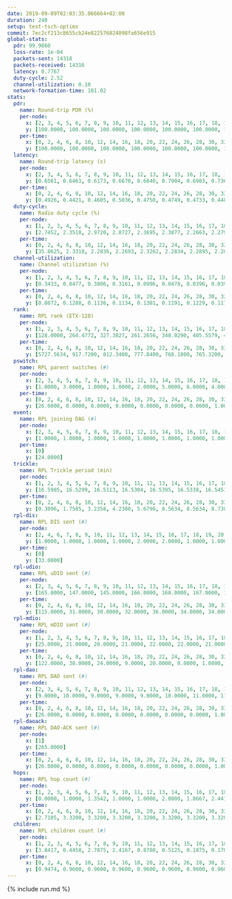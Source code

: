```yaml
---
date: 2019-09-09T02:03:35.066664+02:00
duration: 240
setup: test-tsch-optims
commit: 7ec2cf213c8655cb24e822576824098fa656e915
global-stats:
  pdr: 99.9860
  loss-rate: 1e-04
  packets-sent: 14318
  packets-received: 14316
  latency: 0.7767
  duty-cycle: 2.52
  channel-utilization: 0.10
  network-formation-time: 101.02
stats:
  pdr:
    name: Round-trip PDR (%)
    per-node:
      x: [2, 3, 4, 5, 6, 7, 8, 9, 10, 11, 12, 13, 14, 15, 16, 17, 18, 19, 20, 21, 22, 23, 24, 25]
      y: [100.0000, 100.0000, 100.0000, 100.0000, 100.0000, 100.0000, 100.0000, 100.0000, 100.0000, 100.0000, 100.0000, 100.0000, 100.0000, 100.0000, 100.0000, 100.0000, 100.0000, 100.0000, 100.0000, 99.8282, 99.8369, 100.0000, 100.0000, 100.0000]
    per-time:
      x: [0, 2, 4, 6, 8, 10, 12, 14, 16, 18, 20, 22, 24, 26, 28, 30, 32, 34, 36, 38, 40, 42, 44, 46, 48, 50, 52, 54, 56, 58, 60, 62, 64, 66, 68, 70, 72, 74, 76, 78, 80, 82, 84, 86, 88, 90, 92, 94, 96, 98, 100, 102, 104, 106, 108, 110, 112, 114, 116, 118, 120, 122, 124, 126, 128, 130, 132, 134, 136, 138, 140, 142, 144, 146, 148, 150, 152, 154, 156, 158, 160, 162, 164, 166, 168, 170, 172, 174, 176, 178, 180, 182, 184, 186, 188, 190, 192, 194, 196, 198, 200, 202, 204, 206, 208, 210, 212, 214, 216, 218, 220, 222, 224, 226, 228, 230, 232, 234, 236, 238, 240]
      y: [100.0000, 100.0000, 100.0000, 100.0000, 100.0000, 100.0000, 100.0000, 100.0000, 100.0000, 100.0000, 99.1597, 100.0000, 100.0000, 100.0000, 100.0000, 100.0000, 100.0000, 100.0000, 100.0000, 100.0000, 100.0000, 100.0000, 100.0000, 100.0000, 100.0000, 100.0000, 100.0000, 100.0000, 100.0000, 100.0000, 100.0000, 100.0000, 100.0000, 100.0000, 100.0000, 100.0000, 100.0000, 100.0000, 100.0000, 100.0000, 100.0000, 100.0000, 100.0000, 99.1667, 100.0000, 100.0000, 100.0000, 100.0000, 100.0000, 100.0000, 100.0000, 100.0000, 100.0000, 100.0000, 100.0000, 100.0000, 100.0000, 100.0000, 100.0000, 100.0000, 100.0000, 100.0000, 100.0000, 100.0000, 100.0000, 100.0000, 100.0000, 100.0000, 100.0000, 100.0000, 100.0000, 100.0000, 100.0000, 100.0000, 100.0000, 100.0000, 100.0000, 100.0000, 100.0000, 100.0000, 100.0000, 100.0000, 100.0000, 100.0000, 100.0000, 100.0000, 100.0000, 100.0000, 100.0000, 100.0000, 100.0000, 100.0000, 100.0000, 100.0000, 100.0000, 100.0000, 100.0000, 100.0000, 100.0000, 100.0000, 100.0000, 100.0000, 100.0000, 100.0000, 100.0000, 100.0000, 100.0000, 100.0000, 100.0000, 100.0000, 100.0000, 100.0000, 100.0000, 100.0000, 100.0000, 100.0000, 100.0000, 100.0000, 100.0000, 100.0000, null]
  latency:
    name: Round-trip latency (s)
    per-node:
      x: [2, 3, 4, 5, 6, 7, 8, 9, 10, 11, 12, 13, 14, 15, 16, 17, 18, 19, 20, 21, 22, 23, 24, 25]
      y: [0.6561, 0.6463, 0.6173, 0.6670, 0.6840, 0.7904, 0.6983, 0.7365, 0.6090, 0.7068, 0.7397, 0.7418, 0.7489, 0.7448, 0.8186, 0.7376, 0.8230, 0.8347, 0.8537, 0.9426, 0.8946, 1.0205, 1.0251, 0.8991]
    per-time:
      x: [0, 2, 4, 6, 8, 10, 12, 14, 16, 18, 20, 22, 24, 26, 28, 30, 32, 34, 36, 38, 40, 42, 44, 46, 48, 50, 52, 54, 56, 58, 60, 62, 64, 66, 68, 70, 72, 74, 76, 78, 80, 82, 84, 86, 88, 90, 92, 94, 96, 98, 100, 102, 104, 106, 108, 110, 112, 114, 116, 118, 120, 122, 124, 126, 128, 130, 132, 134, 136, 138, 140, 142, 144, 146, 148, 150, 152, 154, 156, 158, 160, 162, 164, 166, 168, 170, 172, 174, 176, 178, 180, 182, 184, 186, 188, 190, 192, 194, 196, 198, 200, 202, 204, 206, 208, 210, 212, 214, 216, 218, 220, 222, 224, 226, 228, 230, 232, 234, 236, 238, 240]
      y: [0.4926, 0.4421, 0.4605, 0.5036, 0.4750, 0.4749, 0.4733, 0.4485, 0.4509, 0.4472, 0.4891, 0.4991, 0.4716, 0.4782, 0.4802, 0.4419, 0.4389, 0.4429, 0.4373, 0.4673, 0.4810, 0.4664, 0.4216, 0.4329, 0.4420, 0.4624, 0.4578, 0.4556, 0.4171, 0.4063, 0.4111, 0.4147, 0.3962, 0.4313, 0.4073, 0.4269, 0.4238, 0.4172, 0.4069, 0.3988, 0.3716, 0.4097, 0.4248, 0.4019, 0.3846, 0.3597, 0.3421, 0.4811, 0.3607, 0.3445, 0.3798, 0.3518, 0.4102, 0.4934, 0.4903, 0.4015, 0.3471, 0.3325, 0.3536, 0.6335, 0.7159, 0.4950, 0.5128, 0.3698, 0.3930, 0.8618, 1.2005, 0.8975, 0.6857, 0.5652, 0.5084, 0.8659, 1.2913, 1.2993, 1.1332, 0.8162, 0.5604, 0.9445, 1.3005, 1.2620, 1.2984, 1.2896, 0.9764, 1.0365, 1.2967, 1.3098, 1.3086, 1.3243, 1.3011, 1.2852, 1.2570, 1.2904, 1.2893, 1.2886, 1.2810, 1.2816, 1.2858, 1.2780, 1.2903, 1.2647, 1.2765, 1.2794, 1.2778, 1.2792, 1.2872, 1.3097, 1.2826, 1.2919, 1.2863, 1.2605, 1.2893, 1.2682, 1.2728, 1.2748, 1.2883, 1.2819, 1.2877, 1.2760, 1.3206, 1.2596, null]
  duty-cycle:
    name: Radio duty cycle (%)
    per-node:
      x: [1, 2, 3, 4, 5, 6, 7, 8, 9, 10, 11, 12, 13, 14, 15, 16, 17, 18, 19, 20, 21, 22, 23, 24, 25]
      y: [2.7452, 2.3518, 2.9720, 2.8727, 2.3695, 2.3877, 2.2663, 2.2791, 2.3292, 2.4735, 2.3653, 2.3128, 2.5018, 2.5626, 2.8667, 2.4625, 2.4717, 2.5807, 2.5844, 2.4832, 2.4996, 2.4859, 2.6002, 2.5136, 2.5612]
    per-time:
      x: [0, 2, 4, 6, 8, 10, 12, 14, 16, 18, 20, 22, 24, 26, 28, 30, 32, 34, 36, 38, 40, 42, 44, 46, 48, 50, 52, 54, 56, 58, 60, 62, 64, 66, 68, 70, 72, 74, 76, 78, 80, 82, 84, 86, 88, 90, 92, 94, 96, 98, 100, 102, 104, 106, 108, 110, 112, 114, 116, 118, 120, 122, 124, 126, 128, 130, 132, 134, 136, 138, 140, 142, 144, 146, 148, 150, 152, 154, 156, 158, 160, 162, 164, 166, 168, 170, 172, 174, 176, 178, 180, 182, 184, 186, 188, 190, 192, 194, 196, 198, 200, 202, 204, 206, 208, 210, 212, 214, 216, 218, 220, 222, 224, 226, 228, 230, 232, 234, 236, 238]
      y: [35.8625, 2.3318, 2.2836, 2.2693, 2.3262, 2.2834, 2.2895, 2.2806, 2.2960, 2.2449, 2.2481, 2.3135, 2.2870, 2.2714, 2.3322, 2.2931, 2.2607, 2.2586, 2.2546, 2.2670, 2.2740, 2.2723, 2.2828, 2.2403, 2.2665, 2.2616, 2.2851, 2.2771, 2.2702, 2.2851, 2.2359, 2.2618, 2.2609, 2.2610, 2.2867, 2.2583, 2.2595, 2.2544, 2.2600, 2.2664, 2.2596, 2.2810, 2.2754, 2.3172, 2.2750, 2.2659, 2.2181, 2.2242, 2.2498, 2.2139, 2.2101, 2.2313, 2.2068, 2.2048, 2.2061, 2.2272, 2.1812, 2.2218, 2.2038, 2.2079, 2.2035, 2.1980, 2.2066, 2.2115, 2.1948, 2.2132, 2.2095, 2.2062, 2.2185, 2.1927, 2.1813, 2.2232, 2.1995, 2.2078, 2.2130, 2.2042, 2.2109, 2.2122, 2.2028, 2.2092, 2.1885, 2.2132, 2.2089, 2.2090, 2.2210, 2.2245, 2.2309, 2.2259, 2.2202, 2.2264, 2.2242, 2.1947, 2.2130, 2.2276, 2.2065, 2.2128, 2.2100, 2.2041, 2.2049, 2.2066, 2.2028, 2.2025, 2.2216, 2.2123, 2.2131, 2.2181, 2.2329, 2.2028, 2.2223, 2.2151, 2.2071, 2.2102, 2.2011, 2.2167, 2.2055, 2.2109, 2.2065, 2.2209, 2.2185, 2.2303]
  channel-utilization:
    name: Channel utilization (%)
    per-node:
      x: [1, 2, 3, 4, 5, 6, 7, 8, 9, 10, 11, 12, 13, 14, 15, 16, 17, 18, 19, 20, 21, 22, 23, 24, 25]
      y: [0.3433, 0.0477, 0.3806, 0.3161, 0.0996, 0.0478, 0.0396, 0.0398, 0.0313, 0.1442, 0.0347, 0.0601, 0.0412, 0.0400, 0.2853, 0.0938, 0.0586, 0.1134, 0.0490, 0.0462, 0.0435, 0.0437, 0.0322, 0.0313, 0.0320]
    per-time:
      x: [0, 2, 4, 6, 8, 10, 12, 14, 16, 18, 20, 22, 24, 26, 28, 30, 32, 34, 36, 38, 40, 42, 44, 46, 48, 50, 52, 54, 56, 58, 60, 62, 64, 66, 68, 70, 72, 74, 76, 78, 80, 82, 84, 86, 88, 90, 92, 94, 96, 98, 100, 102, 104, 106, 108, 110, 112, 114, 116, 118, 120, 122, 124, 126, 128, 130, 132, 134, 136, 138, 140, 142, 144, 146, 148, 150, 152, 154, 156, 158, 160, 162, 164, 166, 168, 170, 172, 174, 176, 178, 180, 182, 184, 186, 188, 190, 192, 194, 196, 198, 200, 202, 204, 206, 208, 210, 212, 214, 216, 218, 220, 222, 224, 226, 228, 230, 232, 234, 236, 238]
      y: [0.0872, 0.1288, 0.1136, 0.1134, 0.1301, 0.1191, 0.1229, 0.1178, 0.1204, 0.1085, 0.1097, 0.1269, 0.1210, 0.1148, 0.1322, 0.1202, 0.1089, 0.1074, 0.1077, 0.1116, 0.1127, 0.1131, 0.1165, 0.1040, 0.1086, 0.1078, 0.1157, 0.1127, 0.1122, 0.1162, 0.1030, 0.1083, 0.1069, 0.1084, 0.1178, 0.1078, 0.1088, 0.1072, 0.1090, 0.1105, 0.1068, 0.1141, 0.1122, 0.1264, 0.1122, 0.1116, 0.0942, 0.0975, 0.1041, 0.0932, 0.0924, 0.0982, 0.0883, 0.0920, 0.0914, 0.0992, 0.0821, 0.0968, 0.0894, 0.0898, 0.0880, 0.0876, 0.0914, 0.0901, 0.0874, 0.0912, 0.0900, 0.0885, 0.0937, 0.0852, 0.0808, 0.0959, 0.0875, 0.0900, 0.0923, 0.0893, 0.0907, 0.0900, 0.0878, 0.0905, 0.0851, 0.0924, 0.0915, 0.0908, 0.0953, 0.0970, 0.0961, 0.0965, 0.0925, 0.0967, 0.0953, 0.0859, 0.0909, 0.0962, 0.0901, 0.0891, 0.0908, 0.0894, 0.0895, 0.0903, 0.0888, 0.0882, 0.0937, 0.0900, 0.0908, 0.0929, 0.0981, 0.0886, 0.0961, 0.0884, 0.0889, 0.0887, 0.0874, 0.0917, 0.0909, 0.0891, 0.0893, 0.0928, 0.0931, 0.0975]
  rank:
    name: RPL rank (ETX-128)
    per-node:
      x: [1, 2, 3, 4, 5, 6, 7, 8, 9, 10, 11, 12, 13, 14, 15, 16, 17, 18, 19, 20, 21, 22, 23, 24, 25]
      y: [128.0000, 264.4772, 327.3827, 261.2656, 340.0290, 405.5579, 481.9102, 543.3049, 612.1270, 438.8636, 599.2623, 527.0980, 878.1911, 883.1025, 539.2963, 678.5731, 576.9917, 972.1120, 715.9174, 1077.4257, 826.1423, 1098.7218, 926.4675, 910.7796, 878.3852]
    per-time:
      x: [0, 2, 4, 6, 8, 10, 12, 14, 16, 18, 20, 22, 24, 26, 28, 30, 32, 34, 36, 38, 40, 42, 44, 46, 48, 50, 52, 54, 56, 58, 60, 62, 64, 66, 68, 70, 72, 74, 76, 78, 80, 82, 84, 86, 88, 90, 92, 94, 96, 98, 100, 102, 104, 106, 108, 110, 112, 114, 116, 118, 120, 122, 124, 126, 128, 130, 132, 134, 136, 138, 140, 142, 144, 146, 148, 150, 152, 154, 156, 158, 160, 162, 164, 166, 168, 170, 172, 174, 176, 178, 180, 182, 184, 186, 188, 190, 192, 194, 196, 198, 200, 202, 204, 206, 208, 210, 212, 214, 216, 218, 220, 222, 224, 226, 228, 230, 232, 234, 236, 238]
      y: [5727.5634, 917.7200, 812.3400, 777.8400, 768.1800, 765.3200, 757.0400, 763.1961, 740.0980, 729.9412, 750.4074, 729.7059, 720.3333, 723.1569, 718.6800, 700.3333, 671.0385, 654.8400, 649.1600, 648.4423, 631.6800, 634.8039, 625.0980, 627.5400, 606.3800, 590.7059, 590.0000, 594.2000, 599.1600, 621.9811, 613.2600, 618.2400, 647.5294, 638.2745, 634.9615, 621.0600, 623.2800, 615.8824, 612.4000, 619.7451, 624.6731, 586.0200, 583.1569, 640.4400, 646.1800, 626.3137, 624.7885, 625.2941, 635.4821, 627.1765, 619.2941, 607.1569, 612.3529, 617.5294, 624.7451, 613.4118, 610.1154, 586.2885, 552.1852, 532.5000, 520.8824, 517.4600, 519.1961, 514.3462, 505.1765, 496.0980, 492.0800, 492.1400, 505.6471, 490.5600, 479.4314, 483.9400, 480.5200, 482.0800, 500.1569, 491.7000, 494.6200, 510.4706, 514.4400, 517.0385, 511.9412, 509.4000, 519.4314, 510.6000, 536.7273, 516.8431, 514.9800, 507.8627, 508.6200, 521.1273, 496.1000, 494.0784, 494.4706, 489.4600, 489.3600, 496.0400, 498.7000, 488.6600, 489.6600, 500.8000, 501.8431, 495.2000, 499.0600, 510.4000, 506.8600, 510.6000, 505.6863, 506.0400, 513.5490, 522.8000, 509.4314, 504.8400, 507.9200, 501.9804, 505.8600, 502.1400, 501.7400, 503.4118, 497.2200, 505.5686]
  pswitch:
    name: RPL parent switches (#)
    per-node:
      x: [2, 3, 4, 5, 6, 7, 8, 9, 10, 11, 12, 13, 14, 15, 16, 17, 18, 19, 20, 21, 22, 23, 24, 25]
      y: [1.0000, 3.0000, 1.0000, 1.0000, 2.0000, 5.0000, 6.0000, 4.0000, 2.0000, 4.0000, 5.0000, 6.0000, 4.0000, 3.0000, 13.0000, 1.0000, 10.0000, 3.0000, 9.0000, 7.0000, 8.0000, 7.0000, 6.0000, 5.0000]
    per-time:
      x: [0, 2, 4, 6, 8, 10, 12, 14, 16, 18, 20, 22, 24, 26, 28, 30, 32, 34, 36, 38, 40, 42, 44, 46, 48, 50, 52, 54, 56, 58, 60, 62, 64, 66, 68, 70, 72, 74, 76, 78, 80, 82, 84, 86, 88, 90, 92, 94, 96, 98, 100, 102, 104, 106, 108, 110, 112, 114, 116, 118, 120, 122, 124, 126, 128, 130, 132, 134, 136, 138, 140, 142, 144, 146, 148, 150, 152, 154, 156, 158, 160, 162, 164, 166, 168, 170, 172, 174, 176, 178, 180, 182, 184, 186, 188, 190, 192, 194, 196, 198, 200, 202, 204, 206, 208, 210, 212, 214, 216, 218, 220, 222, 224, 226, 228, 230, 232, 234, 236, 238]
      y: [26.0000, 0.0000, 0.0000, 0.0000, 0.0000, 0.0000, 0.0000, 1.0000, 1.0000, 1.0000, 4.0000, 1.0000, 1.0000, 1.0000, 0.0000, 1.0000, 2.0000, 0.0000, 0.0000, 2.0000, 0.0000, 1.0000, 1.0000, 0.0000, 0.0000, 1.0000, 0.0000, 0.0000, 0.0000, 3.0000, 0.0000, 0.0000, 1.0000, 1.0000, 2.0000, 0.0000, 0.0000, 1.0000, 0.0000, 1.0000, 2.0000, 0.0000, 1.0000, 0.0000, 0.0000, 1.0000, 2.0000, 1.0000, 6.0000, 1.0000, 1.0000, 1.0000, 1.0000, 1.0000, 1.0000, 1.0000, 2.0000, 2.0000, 4.0000, 0.0000, 1.0000, 0.0000, 1.0000, 2.0000, 1.0000, 1.0000, 0.0000, 0.0000, 1.0000, 0.0000, 1.0000, 0.0000, 0.0000, 0.0000, 1.0000, 0.0000, 0.0000, 1.0000, 0.0000, 2.0000, 1.0000, 0.0000, 1.0000, 0.0000, 5.0000, 1.0000, 0.0000, 1.0000, 0.0000, 5.0000, 0.0000, 1.0000, 1.0000, 0.0000, 0.0000, 0.0000, 0.0000, 0.0000, 0.0000, 0.0000, 1.0000, 0.0000, 0.0000, 0.0000, 0.0000, 0.0000, 1.0000, 0.0000, 1.0000, 0.0000, 1.0000, 0.0000, 0.0000, 1.0000, 0.0000, 0.0000, 0.0000, 1.0000, 0.0000, 1.0000]
  event:
    name: RPL joining DAG (#)
    per-node:
      x: [2, 3, 4, 5, 6, 7, 8, 9, 10, 11, 12, 13, 14, 15, 16, 17, 18, 19, 20, 21, 22, 23, 24, 25]
      y: [1.0000, 1.0000, 1.0000, 1.0000, 1.0000, 1.0000, 1.0000, 1.0000, 1.0000, 1.0000, 1.0000, 1.0000, 1.0000, 1.0000, 1.0000, 1.0000, 1.0000, 1.0000, 1.0000, 1.0000, 1.0000, 1.0000, 1.0000, 1.0000]
    per-time:
      x: [0]
      y: [24.0000]
  trickle:
    name: RPL Trickle period (min)
    per-node:
      x: [1, 2, 3, 4, 5, 6, 7, 8, 9, 10, 11, 12, 13, 14, 15, 16, 17, 18, 19, 20, 21, 22, 23, 24, 25]
      y: [16.5985, 16.5299, 16.5113, 16.5304, 16.5395, 16.5338, 16.5453, 16.5425, 16.5345, 16.5270, 16.5368, 15.6737, 16.5422, 16.5345, 16.5306, 16.3959, 16.5228, 16.4700, 16.5806, 16.5359, 16.5952, 16.5321, 16.5586, 16.5916, 16.2752]
    per-time:
      x: [0, 2, 4, 6, 8, 10, 12, 14, 16, 18, 20, 22, 24, 26, 28, 30, 32, 34, 36, 38, 40, 42, 44, 46, 48, 50, 52, 54, 56, 58, 60, 62, 64, 66, 68, 70, 72, 74, 76, 78, 80, 82, 84, 86, 88, 90, 92, 94, 96, 98, 100, 102, 104, 106, 108, 110, 112, 114, 116, 118, 120, 122, 124, 126, 128, 130, 132, 134, 136, 138, 140, 142, 144, 146, 148, 150, 152, 154, 156, 158, 160, 162, 164, 166, 168, 170, 172, 174, 176, 178, 180, 182, 184, 186, 188, 190, 192, 194, 196, 198, 200, 202, 204, 206, 208, 210, 212, 214, 216, 218, 220, 222, 224, 226, 228, 230, 232, 234, 236, 238]
      y: [0.3096, 1.7585, 3.2358, 4.2380, 5.6798, 8.5634, 8.5634, 8.7381, 8.7381, 16.7909, 16.8303, 16.6517, 16.8766, 16.9623, 16.9520, 17.1336, 17.1402, 17.1267, 17.1267, 17.3082, 17.4763, 17.4763, 17.4763, 17.4763, 17.4763, 17.4763, 17.4763, 17.4763, 17.4763, 17.4763, 17.4763, 17.4763, 17.4763, 17.4763, 17.4763, 17.4763, 17.4763, 17.4763, 17.4763, 17.4763, 17.4763, 17.4763, 17.4763, 17.4763, 17.4763, 17.4763, 17.4763, 17.4763, 17.4763, 17.4763, 17.4763, 17.4763, 17.4763, 17.4763, 17.4763, 17.4763, 17.4763, 17.4763, 17.4763, 17.4763, 17.4763, 17.4763, 17.4763, 17.4763, 17.4763, 17.4763, 17.4763, 17.4763, 17.4763, 17.4763, 17.4763, 17.4763, 17.4763, 17.4763, 17.4763, 17.4763, 17.4763, 17.4763, 17.4763, 17.4763, 17.4763, 17.4763, 17.4763, 17.4763, 17.4763, 17.4763, 17.4763, 17.4763, 17.4763, 17.4763, 17.4763, 17.4763, 17.4763, 17.4763, 17.4763, 17.4763, 17.4763, 17.4763, 17.4763, 17.4763, 17.4763, 17.4763, 17.4763, 17.4763, 17.4763, 17.4763, 17.4763, 17.4763, 17.4763, 17.4763, 17.4763, 17.4763, 17.4763, 17.4763, 17.4763, 17.4763, 17.4763, 17.4763, 17.4763, 17.4763]
  rpl-dis:
    name: RPL DIS sent (#)
    per-node:
      x: [2, 4, 6, 7, 8, 9, 10, 11, 12, 13, 14, 15, 16, 17, 18, 19, 20, 21, 22, 23, 24, 25]
      y: [1.0000, 1.0000, 1.0000, 1.0000, 2.0000, 2.0000, 1.0000, 1.0000, 1.0000, 2.0000, 2.0000, 1.0000, 1.0000, 1.0000, 3.0000, 2.0000, 1.0000, 2.0000, 1.0000, 3.0000, 1.0000, 2.0000]
    per-time:
      x: [0]
      y: [33.0000]
  rpl-udio:
    name: RPL uDIO sent (#)
    per-node:
      x: [2, 3, 4, 5, 6, 7, 8, 9, 10, 11, 12, 13, 14, 15, 16, 17, 18, 19, 20, 21, 22, 23, 24, 25]
      y: [165.0000, 147.0000, 145.0000, 166.0000, 168.0000, 167.0000, 169.0000, 166.0000, 123.0000, 164.0000, 175.0000, 169.0000, 172.0000, 148.0000, 165.0000, 176.0000, 161.0000, 167.0000, 169.0000, 169.0000, 173.0000, 167.0000, 164.0000, 165.0000]
    per-time:
      x: [0, 2, 4, 6, 8, 10, 12, 14, 16, 18, 20, 22, 24, 26, 28, 30, 32, 34, 36, 38, 40, 42, 44, 46, 48, 50, 52, 54, 56, 58, 60, 62, 64, 66, 68, 70, 72, 74, 76, 78, 80, 82, 84, 86, 88, 90, 92, 94, 96, 98, 100, 102, 104, 106, 108, 110, 112, 114, 116, 118, 120, 122, 124, 126, 128, 130, 132, 134, 136, 138, 140, 142, 144, 146, 148, 150, 152, 154, 156, 158, 160, 162, 164, 166, 168, 170, 172, 174, 176, 178, 180, 182, 184, 186, 188, 190, 192, 194, 196, 198, 200, 202, 204, 206, 208, 210, 212, 214, 216, 218, 220, 222, 224, 226, 228, 230, 232, 234, 236, 238, 240]
      y: [115.0000, 31.0000, 30.0000, 32.0000, 36.0000, 34.0000, 34.0000, 32.0000, 32.0000, 33.0000, 39.0000, 29.0000, 32.0000, 30.0000, 32.0000, 37.0000, 31.0000, 31.0000, 35.0000, 29.0000, 30.0000, 32.0000, 34.0000, 36.0000, 32.0000, 30.0000, 33.0000, 34.0000, 32.0000, 34.0000, 32.0000, 32.0000, 34.0000, 32.0000, 34.0000, 30.0000, 31.0000, 32.0000, 30.0000, 33.0000, 29.0000, 30.0000, 32.0000, 33.0000, 34.0000, 33.0000, 31.0000, 36.0000, 29.0000, 28.0000, 35.0000, 31.0000, 28.0000, 33.0000, 31.0000, 35.0000, 31.0000, 33.0000, 31.0000, 36.0000, 29.0000, 32.0000, 33.0000, 34.0000, 28.0000, 31.0000, 29.0000, 32.0000, 33.0000, 32.0000, 36.0000, 27.0000, 30.0000, 27.0000, 35.0000, 31.0000, 28.0000, 33.0000, 34.0000, 31.0000, 37.0000, 28.0000, 33.0000, 34.0000, 34.0000, 33.0000, 31.0000, 32.0000, 31.0000, 27.0000, 35.0000, 32.0000, 31.0000, 33.0000, 36.0000, 28.0000, 28.0000, 31.0000, 34.0000, 30.0000, 32.0000, 36.0000, 28.0000, 30.0000, 26.0000, 27.0000, 38.0000, 34.0000, 30.0000, 32.0000, 30.0000, 30.0000, 37.0000, 30.0000, 40.0000, 34.0000, 30.0000, 31.0000, 29.0000, 28.0000, 5.0000]
  rpl-mdio:
    name: RPL mDIO sent (#)
    per-node:
      x: [1, 2, 3, 4, 5, 6, 7, 8, 9, 10, 11, 12, 13, 14, 15, 16, 17, 18, 19, 20, 21, 22, 23, 24, 25]
      y: [25.0000, 21.0000, 20.0000, 21.0000, 22.0000, 22.0000, 21.0000, 22.0000, 21.0000, 21.0000, 20.0000, 30.0000, 20.0000, 20.0000, 24.0000, 26.0000, 21.0000, 24.0000, 21.0000, 22.0000, 22.0000, 22.0000, 20.0000, 21.0000, 26.0000]
    per-time:
      x: [0, 2, 4, 6, 8, 10, 12, 14, 16, 18, 20, 22, 24, 26, 28, 30, 32, 34, 36, 38, 40, 42, 44, 46, 48, 50, 52, 54, 56, 58, 60, 62, 64, 66, 68, 70, 72, 74, 76, 78, 80, 82, 84, 86, 88, 90, 92, 94, 96, 98, 100, 102, 104, 106, 108, 110, 112, 114, 116, 118, 120, 122, 124, 126, 128, 130, 132, 134, 136, 138, 140, 142, 144, 146, 148, 150, 152, 154, 156, 158, 160, 162, 164, 166, 168, 170, 172, 174, 176, 178, 180, 182, 184, 186, 188, 190, 192, 194, 196, 198, 200, 202, 204, 206, 208, 210, 212, 214, 216, 218, 220, 222, 224, 226, 228, 230, 232, 234, 236, 238, 240]
      y: [122.0000, 38.0000, 24.0000, 9.0000, 20.0000, 0.0000, 1.0000, 10.0000, 12.0000, 2.0000, 3.0000, 4.0000, 1.0000, 3.0000, 7.0000, 4.0000, 4.0000, 6.0000, 1.0000, 1.0000, 0.0000, 0.0000, 2.0000, 4.0000, 9.0000, 6.0000, 4.0000, 0.0000, 0.0000, 0.0000, 0.0000, 8.0000, 4.0000, 3.0000, 7.0000, 3.0000, 0.0000, 0.0000, 0.0000, 2.0000, 6.0000, 7.0000, 5.0000, 3.0000, 1.0000, 1.0000, 0.0000, 0.0000, 7.0000, 1.0000, 6.0000, 5.0000, 5.0000, 1.0000, 0.0000, 0.0000, 0.0000, 5.0000, 6.0000, 7.0000, 5.0000, 2.0000, 0.0000, 0.0000, 0.0000, 0.0000, 4.0000, 6.0000, 5.0000, 6.0000, 4.0000, 0.0000, 0.0000, 0.0000, 0.0000, 5.0000, 8.0000, 7.0000, 3.0000, 2.0000, 0.0000, 0.0000, 0.0000, 4.0000, 5.0000, 6.0000, 6.0000, 3.0000, 1.0000, 0.0000, 0.0000, 0.0000, 1.0000, 6.0000, 6.0000, 10.0000, 1.0000, 1.0000, 0.0000, 0.0000, 0.0000, 6.0000, 9.0000, 2.0000, 5.0000, 3.0000, 0.0000, 0.0000, 0.0000, 5.0000, 7.0000, 1.0000, 6.0000, 3.0000, 3.0000, 0.0000, 0.0000, 0.0000, 3.0000, 2.0000, 3.0000]
  rpl-dao:
    name: RPL DAO sent (#)
    per-node:
      x: [2, 3, 4, 5, 6, 7, 8, 9, 10, 11, 12, 13, 14, 15, 16, 17, 18, 19, 20, 21, 22, 23, 24, 25]
      y: [9.0000, 10.0000, 9.0000, 9.0000, 9.0000, 10.0000, 11.0000, 11.0000, 10.0000, 10.0000, 11.0000, 13.0000, 10.0000, 10.0000, 16.0000, 9.0000, 15.0000, 10.0000, 12.0000, 14.0000, 12.0000, 12.0000, 12.0000, 12.0000]
    per-time:
      x: [0, 2, 4, 6, 8, 10, 12, 14, 16, 18, 20, 22, 24, 26, 28, 30, 32, 34, 36, 38, 40, 42, 44, 46, 48, 50, 52, 54, 56, 58, 60, 62, 64, 66, 68, 70, 72, 74, 76, 78, 80, 82, 84, 86, 88, 90, 92, 94, 96, 98, 100, 102, 104, 106, 108, 110, 112, 114, 116, 118, 120, 122, 124, 126, 128, 130, 132, 134, 136, 138, 140, 142, 144, 146, 148, 150, 152, 154, 156, 158, 160, 162, 164, 166, 168, 170, 172, 174, 176, 178, 180, 182, 184, 186, 188, 190, 192, 194, 196, 198, 200, 202, 204, 206, 208, 210, 212, 214, 216, 218, 220, 222, 224, 226, 228, 230, 232, 234, 236, 238, 240]
      y: [26.0000, 0.0000, 0.0000, 0.0000, 0.0000, 0.0000, 0.0000, 1.0000, 1.0000, 1.0000, 4.0000, 1.0000, 1.0000, 1.0000, 15.0000, 2.0000, 2.0000, 0.0000, 0.0000, 2.0000, 0.0000, 2.0000, 1.0000, 0.0000, 2.0000, 2.0000, 1.0000, 0.0000, 10.0000, 6.0000, 1.0000, 0.0000, 1.0000, 2.0000, 2.0000, 0.0000, 2.0000, 1.0000, 1.0000, 2.0000, 3.0000, 0.0000, 4.0000, 7.0000, 1.0000, 1.0000, 3.0000, 2.0000, 7.0000, 1.0000, 2.0000, 1.0000, 2.0000, 1.0000, 1.0000, 2.0000, 5.0000, 5.0000, 6.0000, 1.0000, 2.0000, 0.0000, 4.0000, 3.0000, 1.0000, 1.0000, 1.0000, 1.0000, 2.0000, 1.0000, 2.0000, 6.0000, 2.0000, 0.0000, 2.0000, 1.0000, 2.0000, 4.0000, 1.0000, 2.0000, 2.0000, 0.0000, 3.0000, 1.0000, 5.0000, 6.0000, 0.0000, 2.0000, 1.0000, 5.0000, 0.0000, 3.0000, 2.0000, 0.0000, 1.0000, 0.0000, 2.0000, 0.0000, 1.0000, 7.0000, 1.0000, 1.0000, 1.0000, 4.0000, 1.0000, 3.0000, 3.0000, 0.0000, 1.0000, 1.0000, 2.0000, 0.0000, 1.0000, 7.0000, 1.0000, 1.0000, 1.0000, 4.0000, 2.0000, 4.0000, 0.0000]
  rpl-daoack:
    name: RPL DAO-ACK sent (#)
    per-node:
      x: [1]
      y: [265.0000]
    per-time:
      x: [0, 2, 4, 6, 8, 10, 12, 14, 16, 18, 20, 22, 24, 26, 28, 30, 32, 34, 36, 38, 40, 42, 44, 46, 48, 50, 52, 54, 56, 58, 60, 62, 64, 66, 68, 70, 72, 74, 76, 78, 80, 82, 84, 86, 88, 90, 92, 94, 96, 98, 100, 102, 104, 106, 108, 110, 112, 114, 116, 118, 120, 122, 124, 126, 128, 130, 132, 134, 136, 138, 140, 142, 144, 146, 148, 150, 152, 154, 156, 158, 160, 162, 164, 166, 168, 170, 172, 174, 176, 178, 180, 182, 184, 186, 188, 190, 192, 194, 196, 198, 200, 202, 204, 206, 208, 210, 212, 214, 216, 218, 220, 222, 224, 226, 228, 230, 232, 234, 236, 238, 240]
      y: [26.0000, 0.0000, 0.0000, 0.0000, 0.0000, 0.0000, 0.0000, 1.0000, 1.0000, 1.0000, 4.0000, 1.0000, 1.0000, 1.0000, 15.0000, 2.0000, 2.0000, 0.0000, 0.0000, 2.0000, 0.0000, 2.0000, 1.0000, 0.0000, 2.0000, 2.0000, 1.0000, 0.0000, 10.0000, 6.0000, 1.0000, 0.0000, 1.0000, 2.0000, 2.0000, 0.0000, 2.0000, 1.0000, 1.0000, 2.0000, 3.0000, 0.0000, 4.0000, 7.0000, 1.0000, 1.0000, 3.0000, 1.0000, 8.0000, 1.0000, 2.0000, 1.0000, 2.0000, 1.0000, 1.0000, 2.0000, 5.0000, 4.0000, 6.0000, 1.0000, 2.0000, 0.0000, 4.0000, 3.0000, 1.0000, 1.0000, 1.0000, 1.0000, 2.0000, 1.0000, 2.0000, 6.0000, 2.0000, 0.0000, 2.0000, 1.0000, 2.0000, 4.0000, 1.0000, 2.0000, 2.0000, 0.0000, 3.0000, 1.0000, 5.0000, 6.0000, 0.0000, 2.0000, 1.0000, 5.0000, 0.0000, 3.0000, 2.0000, 0.0000, 1.0000, 0.0000, 2.0000, 0.0000, 1.0000, 7.0000, 1.0000, 1.0000, 1.0000, 4.0000, 1.0000, 3.0000, 3.0000, 0.0000, 1.0000, 1.0000, 2.0000, 0.0000, 1.0000, 7.0000, 1.0000, 1.0000, 1.0000, 4.0000, 2.0000, 4.0000, 0.0000]
  hops:
    name: RPL hop count (#)
    per-node:
      x: [1, 2, 3, 4, 5, 6, 7, 8, 9, 10, 11, 12, 13, 14, 15, 16, 17, 18, 19, 20, 21, 22, 23, 24, 25]
      y: [0.0000, 1.0000, 1.3542, 1.0000, 1.0000, 2.0000, 1.8667, 2.4417, 3.0335, 2.1333, 3.0000, 2.2333, 3.1925, 3.2552, 2.4292, 3.3708, 2.3515, 3.4268, 3.4979, 4.2218, 4.3096, 4.1130, 4.8410, 4.6653, 4.5690]
    per-time:
      x: [0, 2, 4, 6, 8, 10, 12, 14, 16, 18, 20, 22, 24, 26, 28, 30, 32, 34, 36, 38, 40, 42, 44, 46, 48, 50, 52, 54, 56, 58, 60, 62, 64, 66, 68, 70, 72, 74, 76, 78, 80, 82, 84, 86, 88, 90, 92, 94, 96, 98, 100, 102, 104, 106, 108, 110, 112, 114, 116, 118, 120, 122, 124, 126, 128, 130, 132, 134, 136, 138, 140, 142, 144, 146, 148, 150, 152, 154, 156, 158, 160, 162, 164, 166, 168, 170, 172, 174, 176, 178, 180, 182, 184, 186, 188, 190, 192, 194, 196, 198, 200, 202, 204, 206, 208, 210, 212, 214, 216, 218, 220, 222, 224, 226, 228, 230, 232, 234, 236, 238]
      y: [2.7105, 3.3200, 3.3200, 3.3200, 3.3200, 3.3200, 3.3200, 3.3200, 3.3200, 3.0800, 3.0400, 3.3600, 3.4000, 3.4000, 3.4000, 3.3600, 3.2400, 3.2400, 3.2400, 3.2000, 3.2000, 3.2000, 3.1200, 3.1200, 3.1200, 3.1000, 3.0800, 3.0800, 3.0800, 3.0800, 3.0400, 3.0400, 3.0600, 3.0800, 3.0800, 3.0800, 3.0800, 3.1000, 3.1200, 3.0800, 3.2400, 3.4000, 3.3600, 3.3200, 3.3200, 3.2400, 2.6800, 2.6200, 2.5800, 2.5600, 2.5600, 2.5400, 2.5200, 2.5000, 2.5000, 2.4800, 2.4400, 2.3600, 2.4000, 2.4000, 2.4000, 2.4000, 2.4200, 2.4400, 2.4400, 2.4800, 2.4800, 2.4800, 2.5000, 2.5200, 2.5200, 2.5200, 2.5200, 2.5200, 2.5000, 2.4800, 2.4800, 2.4800, 2.4800, 2.4800, 2.4800, 2.4800, 2.4800, 2.4800, 2.4800, 2.6400, 2.6400, 2.6400, 2.6400, 2.6000, 2.5200, 2.5200, 2.5200, 2.5200, 2.5200, 2.5200, 2.5200, 2.5200, 2.5200, 2.5200, 2.5200, 2.5200, 2.5200, 2.5200, 2.5200, 2.5200, 2.5200, 2.5200, 2.5200, 2.5200, 2.5000, 2.4800, 2.4800, 2.4800, 2.4800, 2.4800, 2.4800, 2.4600, 2.4400, 2.4400]
  children:
    name: RPL children count (#)
    per-node:
      x: [1, 2, 3, 4, 5, 6, 7, 8, 9, 10, 11, 12, 13, 14, 15, 16, 17, 18, 19, 20, 21, 22, 23, 24, 25]
      y: [3.8417, 0.4458, 2.7875, 2.4167, 0.8708, 0.5125, 0.1875, 0.1708, 0.0000, 3.1833, 0.0458, 0.2375, 0.0460, 0.1130, 3.4708, 1.4208, 0.2678, 2.4477, 0.4268, 0.4142, 0.3724, 0.2887, 0.0000, 0.0000, 0.0000]
    per-time:
      x: [0, 2, 4, 6, 8, 10, 12, 14, 16, 18, 20, 22, 24, 26, 28, 30, 32, 34, 36, 38, 40, 42, 44, 46, 48, 50, 52, 54, 56, 58, 60, 62, 64, 66, 68, 70, 72, 74, 76, 78, 80, 82, 84, 86, 88, 90, 92, 94, 96, 98, 100, 102, 104, 106, 108, 110, 112, 114, 116, 118, 120, 122, 124, 126, 128, 130, 132, 134, 136, 138, 140, 142, 144, 146, 148, 150, 152, 154, 156, 158, 160, 162, 164, 166, 168, 170, 172, 174, 176, 178, 180, 182, 184, 186, 188, 190, 192, 194, 196, 198, 200, 202, 204, 206, 208, 210, 212, 214, 216, 218, 220, 222, 224, 226, 228, 230, 232, 234, 236, 238]
      y: [0.9474, 0.9600, 0.9600, 0.9600, 0.9600, 0.9600, 0.9600, 0.9600, 0.9600, 0.9600, 0.9600, 0.9600, 0.9600, 0.9600, 0.9600, 0.9600, 0.9600, 0.9600, 0.9600, 0.9600, 0.9600, 0.9600, 0.9600, 0.9600, 0.9600, 0.9600, 0.9600, 0.9600, 0.9600, 0.9600, 0.9600, 0.9600, 0.9600, 0.9600, 0.9600, 0.9600, 0.9600, 0.9600, 0.9600, 0.9600, 0.9600, 0.9600, 0.9600, 0.9600, 0.9600, 0.9600, 0.9600, 0.9600, 0.9600, 0.9600, 0.9600, 0.9600, 0.9600, 0.9600, 0.9600, 0.9600, 0.9600, 0.9600, 0.9600, 0.9600, 0.9600, 0.9600, 0.9600, 0.9600, 0.9600, 0.9600, 0.9600, 0.9600, 0.9600, 0.9600, 0.9600, 0.9600, 0.9600, 0.9600, 0.9600, 0.9600, 0.9600, 0.9600, 0.9600, 0.9600, 0.9600, 0.9600, 0.9600, 0.9600, 0.9600, 0.9600, 0.9600, 0.9600, 0.9600, 0.9600, 0.9600, 0.9600, 0.9600, 0.9600, 0.9600, 0.9600, 0.9600, 0.9600, 0.9600, 0.9600, 0.9600, 0.9600, 0.9600, 0.9600, 0.9600, 0.9600, 0.9600, 0.9600, 0.9600, 0.9600, 0.9600, 0.9600, 0.9600, 0.9600, 0.9600, 0.9600, 0.9600, 0.9600, 0.9600, 0.9600]
---
```


{% include run.md %}
